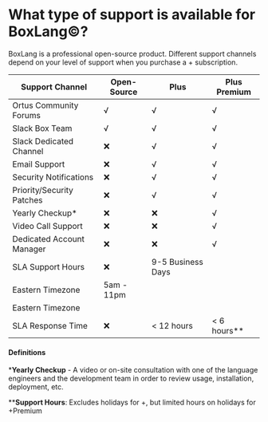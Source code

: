# What type of support is available for BoxLang©?

BoxLang is a professional open-source product. Different support channels depend on your level of support when you purchase a + subscription.

| Support Channel           | Open-Source | Plus              | Plus Premium  |
| ------------------------- | ----------- | ----------------- | ------------- |
| Ortus Community Forums    | √           | √                 | √             |
| Slack Box Team            | √           | √                 | √             |
| Slack Dedicated Channel   | ❌           | √                 | √             |
| Email Support             | ❌           | √                 | √             |
| Security Notifications    | ❌           | √                 | √             |
| Priority/Security Patches | ❌           | √                 | √             |
| Yearly Checkup\*          | ❌           | ❌                 | √             |
| Video Call Support        | ❌           | ❌                 | √             |
| Dedicated Account Manager | ❌           | ❌                 | √             |
| SLA Support Hours         | ❌           | 9-5 Business Days |               |
| Eastern Timezone          | 5am - 11pm  |                   |               |
| Eastern Timezone          |             |                   |               |
| SLA Response Time         | ❌           | < 12 hours        | < 6 hours\*\* |

#### Definitions

\***Yearly Checkup** - A video or on-site consultation with one of the language engineers and the development team in order to review usage, installation, deployment, etc.

\*\***Support Hours**: Excludes holidays for +, but limited hours on holidays for +Premium
